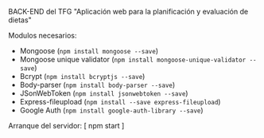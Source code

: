 BACK-END del TFG "Aplicación web para la planificación y evaluación de dietas"

Modulos necesarios:
- Mongoose (`npm install mongoose --save`)
- Mongoose unique validator (`npm install mongoose-unique-validator --save`)
- Bcrypt (`npm install bcryptjs --save`)
- Body-parser (`npm install body-parser --save`)
- JSonWebToken (`npm install jsonwebtoken --save`)
- Express-fileupload (`npm install --save express-fileupload`)
- Google Auth (`npm install google-auth-library --save`)

Arranque del servidor:
[ npm start ]

